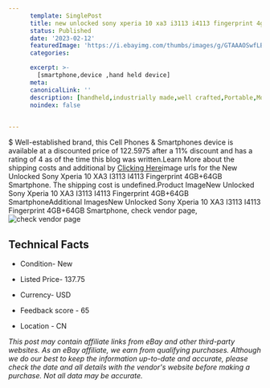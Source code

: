 ```yaml
---
      template: SinglePost
      title: new unlocked sony xperia 10 xa3 i3113 i4113 fingerprint 4gb 64gb smartphone
      status: Published
      date: '2023-02-12'
      featuredImage: 'https://i.ebayimg.com/thumbs/images/g/GTAAAOSwfLBjAL2b/s-l225.jpg'
      categories: 

      excerpt: >-
        [smartphone,device ,hand held device]
      meta:
      canonicalLink: ''
      description: [handheld,industrially made,well crafted,Portable,Mobile,Compact,Convenient,Lightweight,Maneuverable,Man-portable,Miniature,Carriable,Hand-held,Light,Holdable,Transportable,Mobile device,Pocket-sized,On-the-go,Wireless,Cordless,Compact size,Convenient size, smartphone,device ,hand held device]
      noindex: false

        
---
```

$
    Well-established brand, this Cell Phones & Smartphones device is available at a discounted price of 122.5975 after a 11% discount and has a rating of 4 as of the time this blog was written.Learn More about the shipping costs and additional by [Clicking Here](https://www.ebay.com/itm/185545604598?hash=item2b33613df6%3Ag%3AGTAAAOSwfLBjAL2b&mkevt=1&mkcid=1&mkrid=711-53200-19255-0&campid=%253CePNCampaignId%253E&customid=%253CreferenceId%253E&toolid=10049)image urls for the New Unlocked Sony Xperia 10 XA3 I3113 I4113 Fingerprint 4GB+64GB Smartphone. The shipping cost is undefined.Product ImageNew Unlocked Sony Xperia 10 XA3 I3113 I4113 Fingerprint 4GB+64GB SmartphoneAdditional ImagesNew Unlocked Sony Xperia 10 XA3 I3113 I4113 Fingerprint 4GB+64GB Smartphone, check vendor page, ![check vendor page](https://origin-galleryplus.ebayimg.com/ws/web/185545604598_2_0_1/225x225.jpg,https://origin-galleryplus.ebayimg.com/ws/web/185545604598_3_0_1/225x225.jpg,https://origin-galleryplus.ebayimg.com/ws/web/185545604598_4_0_1/225x225.jpg,https://origin-galleryplus.ebayimg.com/ws/web/185545604598_5_0_1/225x225.jpg,https://origin-galleryplus.ebayimg.com/ws/web/185545604598_6_0_1/225x225.jpg,https://origin-galleryplus.ebayimg.com/ws/web/185545604598_7_0_1/225x225.jpg,https://origin-galleryplus.ebayimg.com/ws/web/185545604598_8_0_1/225x225.jpg,https://origin-galleryplus.ebayimg.com/ws/web/185545604598_9_0_1/225x225.jpg,https://origin-galleryplus.ebayimg.com/ws/web/185545604598_10_0_1/225x225.jpg)
    
    

 ## Technical Facts 



     
      

 - Condition- New 


      

 - Listed Price- 137.75 


      

 - Currency- USD 


      

 - Feedback score - 65 


      

 - Location - CN 


      
      

 *_This post may contain affiliate links from eBay and other third-party websites. As an eBay affiliate, we earn from qualifying purchases. Although we do our best to keep the information up-to-date and accurate, please check the date and all details with the vendor's website before making a purchase. Not all data may be accurate._*



    
    
    
    
    